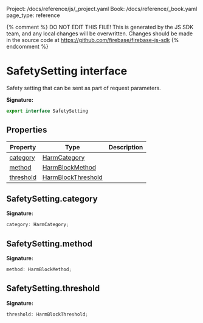 Project: /docs/reference/js/_project.yaml
Book: /docs/reference/_book.yaml
page_type: reference

{% comment %}
DO NOT EDIT THIS FILE!
This is generated by the JS SDK team, and any local changes will be
overwritten. Changes should be made in the source code at
https://github.com/firebase/firebase-js-sdk
{% endcomment %}

# SafetySetting interface
Safety setting that can be sent as part of request parameters.

<b>Signature:</b>

```typescript
export interface SafetySetting 
```

## Properties

|  Property | Type | Description |
|  --- | --- | --- |
|  [category](./vertexai.safetysetting.md#safetysettingcategory) | [HarmCategory](./vertexai.md#harmcategory) |  |
|  [method](./vertexai.safetysetting.md#safetysettingmethod) | [HarmBlockMethod](./vertexai.md#harmblockmethod) |  |
|  [threshold](./vertexai.safetysetting.md#safetysettingthreshold) | [HarmBlockThreshold](./vertexai.md#harmblockthreshold) |  |

## SafetySetting.category

<b>Signature:</b>

```typescript
category: HarmCategory;
```

## SafetySetting.method

<b>Signature:</b>

```typescript
method: HarmBlockMethod;
```

## SafetySetting.threshold

<b>Signature:</b>

```typescript
threshold: HarmBlockThreshold;
```
